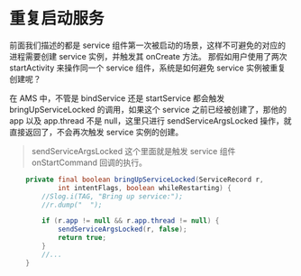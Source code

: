 # 重复启动服务

前面我们描述的都是 service 组件第一次被启动的场景，这样不可避免的对应的进程需要创建 service 实例，并触发其 onCreate 方法。
那假如用户使用了两次 startActivity 来操作同一个 service 组件，系统是如何避免 service 实例被重复创建呢？

在 AMS 中，不管是 bindService 还是 startService 都会触发 bringUpServiceLocked 的调用，如果这个 service 之前已经被创建了，那他的 app 以及 app.thread 不是 null，这里只进行 sendServiceArgsLocked 操作，就直接返回了，不会再次触发 service 实例的创建。

> sendServiceArgsLocked 这个里面就是触发 service 组件 onStartCommand 回调的执行。


```java
    private final boolean bringUpServiceLocked(ServiceRecord r,
            int intentFlags, boolean whileRestarting) {
        //Slog.i(TAG, "Bring up service:");
        //r.dump("  ");

        if (r.app != null && r.app.thread != null) {
            sendServiceArgsLocked(r, false);
            return true;
        }
        //...
    }
```